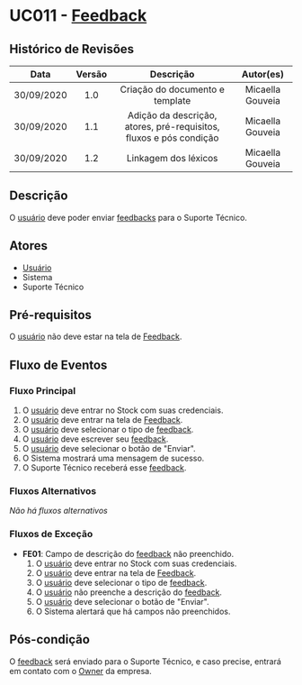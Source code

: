 # UC011 - [Feedback](Modeling/verbo?id=feedback)

## Histórico de Revisões

| Data | Versão | Descrição | Autor(es) |
|:----:|:------:|:---------:|:---------:|
| 30/09/2020 | 1.0 | Criação do documento e template | Micaella Gouveia |
| 30/09/2020 | 1.1 | Adição da descrição, atores, pré-requisitos, fluxos e pós condição | Micaella Gouveia |
| 30/09/2020 | 1.2 | Linkagem dos léxicos | Micaella Gouveia |

## Descrição
O  [usuário](Modeling/objeto?id=usuário) deve poder enviar [feedbacks](Modeling/verbo?id=feedback) para o Suporte Técnico.

## Atores
* [Usuário](Modeling/objeto?id=usuário)
* Sistema
* Suporte Técnico

## Pré-requisitos
O  [usuário](Modeling/objeto?id=usuário) não deve estar na tela de [Feedback](Modeling/verbo?id=feedback).

## Fluxo de Eventos
### Fluxo Principal
1. O [usuário](Modeling/objeto?id=usuário) deve entrar no Stock com suas credenciais.
2. O [usuário](Modeling/objeto?id=usuário) deve entrar na tela de [Feedback](Modeling/verbo?id=feedback).
3. O [usuário](Modeling/objeto?id=usuário) deve selecionar o tipo de [feedback](Modeling/verbo?id=feedback).
4. O [usuário](Modeling/objeto?id=usuário) deve escrever seu [feedback](Modeling/verbo?id=feedback).
5. O [usuário](Modeling/objeto?id=usuário) deve selecionar o botão de "Enviar".
6. O Sistema mostrará uma mensagem de sucesso.
7. O Suporte Técnico receberá esse [feedback](Modeling/verbo?id=feedback).

### Fluxos Alternativos
*Não há fluxos alternativos*

### Fluxos de Exceção
* **FE01**: Campo de descrição do [feedback](Modeling/verbo?id=feedback) não preenchido.
    1. O [usuário](Modeling/objeto?id=usuário) deve entrar no Stock com suas credenciais.
    2. O [usuário](Modeling/objeto?id=usuário) deve entrar na tela de [Feedback](Modeling/verbo?id=feedback).
    3. O [usuário](Modeling/objeto?id=usuário) deve selecionar o tipo de [feedback](Modeling/verbo?id=feedback).
    4. O [usuário](Modeling/objeto?id=usuário) não preenche a descrição do [feedback](Modeling/verbo?id=feedback).
    5. O [usuário](Modeling/objeto?id=usuário) deve selecionar o botão de "Enviar".
    6. O Sistema alertará que há campos não preenchidos.

## Pós-condição

O [feedback](Modeling/verbo?id=feedback) será enviado para o Suporte Técnico, e caso precise, entrará em contato com o [Owner](Modeling/objeto?id=Owner) da empresa.
